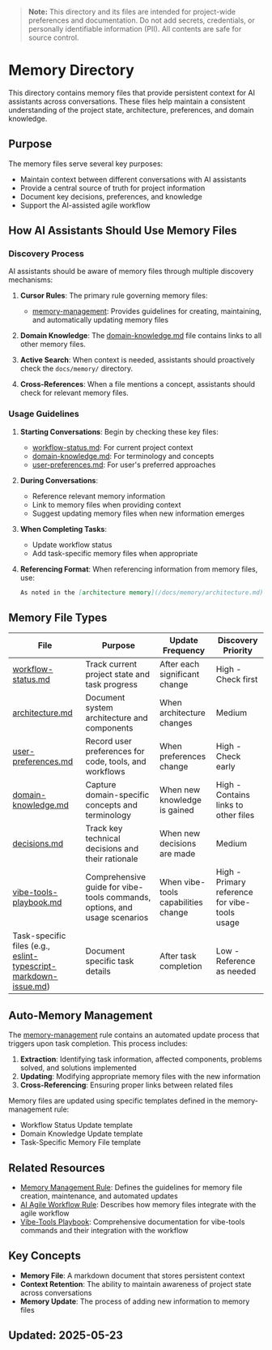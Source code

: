 > **Note:** This directory and its files are intended for project-wide preferences and documentation. Do not add secrets, credentials, or personally identifiable information (PII). All contents are safe for source control.

# Memory Directory

This directory contains memory files that provide persistent context for AI assistants across conversations. These files help maintain a consistent understanding of the project state, architecture, preferences, and domain knowledge.

## Purpose

The memory files serve several key purposes:
- Maintain context between different conversations with AI assistants
- Provide a central source of truth for project information
- Document key decisions, preferences, and knowledge
- Support the AI-assisted agile workflow

## How AI Assistants Should Use Memory Files

### Discovery Process

AI assistants should be aware of memory files through multiple discovery mechanisms:

1. **Cursor Rules**: The primary rule governing memory files:
   - [memory-management](/.cursor/rules/memory-management.mdc): Provides guidelines for creating, maintaining, and automatically updating memory files

2. **Domain Knowledge**: The [domain-knowledge.md](/docs/memory/domain-knowledge.md) file contains links to all other memory files.

3. **Active Search**: When context is needed, assistants should proactively check the `docs/memory/` directory.

4. **Cross-References**: When a file mentions a concept, assistants should check for relevant memory files.

### Usage Guidelines

1. **Starting Conversations**: Begin by checking these key files:
   - [workflow-status.md](/docs/memory/workflow-status.md): For current project context
   - [domain-knowledge.md](/docs/memory/domain-knowledge.md): For terminology and concepts
   - [user-preferences.md](/docs/memory/user-preferences.md): For user's preferred approaches

2. **During Conversations**:
   - Reference relevant memory information
   - Link to memory files when providing context
   - Suggest updating memory files when new information emerges

3. **When Completing Tasks**:
   - Update workflow status
   - Add task-specific memory files when appropriate

4. **Referencing Format**: When referencing information from memory files, use:
   ```markdown
   As noted in the [architecture memory](/docs/memory/architecture.md), the system uses...
   ```

## Memory File Types

| File | Purpose | Update Frequency | Discovery Priority |
|------|---------|------------------|-------------------|
| [workflow-status.md](/docs/memory/workflow-status.md) | Track current project state and task progress | After each significant change | High - Check first |
| [architecture.md](/docs/memory/architecture.md) | Document system architecture and components | When architecture changes | Medium |
| [user-preferences.md](/docs/memory/user-preferences.md) | Record user preferences for code, tools, and workflows | When preferences change | High - Check early |
| [domain-knowledge.md](/docs/memory/domain-knowledge.md) | Capture domain-specific concepts and terminology | When new knowledge is gained | High - Contains links to other files |
| [decisions.md](/docs/memory/decisions.md) | Track key technical decisions and their rationale | When new decisions are made | Medium |
| [vibe-tools-playbook.md](/docs/memory/vibe-tools-playbook.md) | Comprehensive guide for vibe-tools commands, options, and usage scenarios | When vibe-tools capabilities change | High - Primary reference for vibe-tools usage |
| Task-specific files (e.g., [eslint-typescript-markdown-issue.md](/docs/memory/eslint-typescript-markdown-issue.md)) | Document specific task details | After task completion | Low - Reference as needed |

## Auto-Memory Management

The [memory-management](/.cursor/rules/memory-management.mdc) rule contains an automated update process that triggers upon task completion. This process includes:

1. **Extraction**: Identifying task information, affected components, problems solved, and solutions implemented
2. **Updating**: Modifying appropriate memory files with the new information
3. **Cross-Referencing**: Ensuring proper links between related files

Memory files are updated using specific templates defined in the memory-management rule:
- Workflow Status Update template
- Domain Knowledge Update template
- Task-Specific Memory File template

## Related Resources

- [Memory Management Rule](/.cursor/rules/memory-management.mdc): Defines the guidelines for memory file creation, maintenance, and automated updates
- [AI Agile Workflow Rule](/.cursor/rules/ai-agile-workflow.mdc): Describes how memory files integrate with the agile workflow
- [Vibe-Tools Playbook](/docs/memory/vibe-tools-playbook.md): Comprehensive documentation for vibe-tools commands and their integration with the workflow

## Key Concepts

- **Memory File**: A markdown document that stores persistent context
- **Context Retention**: The ability to maintain awareness of project state across conversations
- **Memory Update**: The process of adding new information to memory files

## Updated: 2025-05-23

